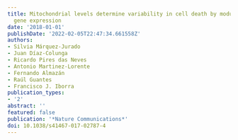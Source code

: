 ```yaml
---
title: Mitochondrial levels determine variability in cell death by modulating apoptotic
  gene expression
date: '2018-01-01'
publishDate: '2022-02-05T22:47:34.661558Z'
authors:
- Silvia Márquez-Jurado
- Juan Díaz-Colunga
- Ricardo Pires das Neves
- Antonio Martinez-Lorente
- Fernando Almazán
- Raúl Guantes
- Francisco J. Iborra
publication_types:
- '2'
abstract: ''
featured: false
publication: '*Nature Communications*'
doi: 10.1038/s41467-017-02787-4
---
```


